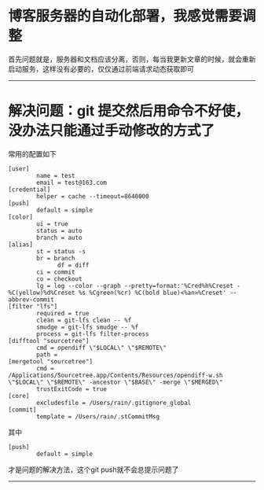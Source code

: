 # 博客服务器的自动化部署，我感觉需要调整
首先问题就是，服务器和文档应该分离，否则，每当我更新文章的时候，就会重新启动服务，这样没有必要的，仅仅通过前端请求动态获取即可


--- 
# 解决问题：git 提交然后用命令不好使，没办法只能通过手动修改的方式了

常用的配置如下

```
[user]
        name = test
        email = test@163.com
[credential]
        helper = cache --timeout=8640000
[push]
        default = simple
[color]
        ui = true
        status = auto
        branch = auto
[alias]
        st = status -s
        br = branch
			  df = diff
        ci = commit
        co = checkout
        lg = log --color --graph --pretty=format:'%Cred%h%Creset -%C(yellow)%d%Creset %s %Cgreen(%cr) %C(bold blue)<%an>%Creset' --abbrev-commit
[filter "lfs"]
        required = true
        clean = git-lfs clean -- %f
        smudge = git-lfs smudge -- %f
        process = git-lfs filter-process
[difftool "sourcetree"]
        cmd = opendiff \"$LOCAL\" \"$REMOTE\"
        path = 
[mergetool "sourcetree"]
        cmd = /Applications/Sourcetree.app/Contents/Resources/opendiff-w.sh \"$LOCAL\" \"$REMOTE\" -ancestor \"$BASE\" -merge \"$MERGED\"
        trustExitCode = true
[core]
        excludesfile = /Users/rain/.gitignore_global
[commit]
        template = /Users/rain/.stCommitMsg

```

其中
```
[push]
        default = simple
```
才是问题的解决方法，这个git push就不会总提示问题了

---

